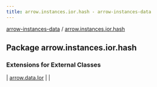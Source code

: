 ```yaml
---
title: arrow.instances.ior.hash - arrow-instances-data
---
```


[arrow-instances-data](../index.html) / [arrow.instances.ior.hash](./index.html)

## Package arrow.instances.ior.hash

### Extensions for External Classes

| [arrow.data.Ior](arrow.data.-ior/index.html) |  |

